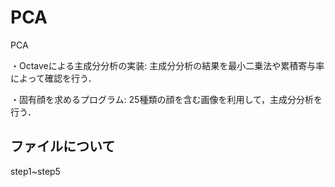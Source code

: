 # PCA
PCA

・Octaveによる主成分分析の実装:
主成分分析の結果を最小二乗法や累積寄与率によって確認を行う．

・固有顔を求めるプログラム:
25種類の顔を含む画像を利用して，主成分分析を行う．

## ファイルについて

<file>
  step1~step5
